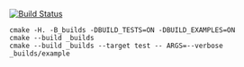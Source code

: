[![Build Status](https://travis-ci.org/Link-God/matrix_3.svg?branch=master)](https://travis-ci.org/Link-God/matrix_3)

```
cmake -H. -B_builds -DBUILD_TESTS=ON -DBUILD_EXAMPLES=ON
cmake --build _builds
cmake --build _builds --target test -- ARGS=--verbose
_builds/example
```
